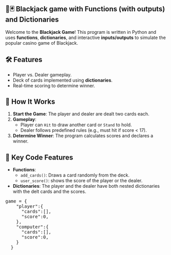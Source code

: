## 🎲🃏 Blackjack game with Functions (with outputs) and Dictionaries

Welcome to the **Blackjack Game**! This program is written in Python and uses **functions**, **dictionaries**, and interactive **inputs/outputs** to simulate the popular casino game of Blackjack.

## 🛠 Features
- Player vs. Dealer gameplay.
- Deck of cards implemented using **dictionaries**.
- Real-time scoring to determine winner.

## 🧩 How It Works
1. **Start the Game**: The player and dealer are dealt two cards each.
2. **Gameplay**:
   - Player can `Hit` to draw another card or `Stand` to hold.
   - Dealer follows predefined rules (e.g., must hit if score < 17).
3. **Determine Winner**: The program calculates scores and declares a winner.

## 🔑 Key Code Features
- **Functions**: 
  - `add_cards()`: Draws a card randomly from the deck.
  - `user_score()`: shows the score of the player or the dealer.
- **Dictionaries**: The player and the dealer have both nested dictionaries with the delt cards and the scores.
<pre>
game = {
    "player":{
      "cards":[],
      "score":0,
    },
    "computer":{
      "cards":[],
      "score":0,
    }
  }
</pre>


